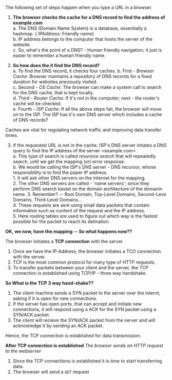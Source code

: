 The following set of steps happen when you type a URL in a browser.

1. **The browser checks the cache for a DNS record to find the address of example.com**       
    a. The DNS (Domain Name System) is a database, essentially a hashmap. { IPAddress: Friendly name}      
    b. IP address belongs to the computer that hosts the server of the website.      
    c. So, what's the point of a DNS? - Human friendly navigation; it just is easier to remember a human friendly name.      
    
 2. **So how does the it find the DNS record?**       
    a. To find the DNS record, it checks four caches.
    b. First - *Browser Cache*: Browser maintains a repository of DNS records for a fixed duration for websites previously visited.      
    c. Second - *OS Cache*: The browser can make a system call to search for the DNS cache, that is kept locally.            
    d. Third - *Router Cache*: If it's not in the computer; next - the router's cache will be checked.          
    e. Fourth - *ISP Cache*: If all the above steps fail, the browser will move on to the ISP. The ISP has it's own DNS server which
       includes a cache of DNS records?      
       
Caches are vital for regulating network traffic and improving data transfer times.       

3. If the requested URL is not in the cache, ISP's DNS server intiates a DNS query to find the IP address of the server <example.com>   
    a. This type of search is called *resursive search* that will repeatedly search, until we get the mapping (or) error response.     
    b. We would be calling the ISP's DNS server - DNS recursor, whose responsibility is to find the poper IP address.     
        1. It will ask other DNS servers on the internet for the mapping.     
        2. The other DNS servers are called - 'name servers'; since they perform DNS search based on the domain architecture of the domanin name.
        3. Remember? -- Root Domain, Top-Level Domains, Second-Leve Domains, Third-Level Domains...              
        4. These requests are sent using small data packets that contain information such as content of the request and the IP address.   
        5. Here routing tables are used to figure out which way is the fastest possible for the packet to reach its detination.    
        
**OK, we now, have the mapping -- So what happens now??**     

The browser initiates a **TCP connection** with the server.

1. Once we have the IP-Address, the browser initiates a TCO connection with the server.    
2. TCP is the most common protocol for many type of HTTP requests.    
3. To transfer packets between your client and the server, the TCP connection is established using TCP/IP - three way handshake.    


**So What is the TCP 3 way hand-shake??**
1. The client machine sends a SYN packet to the server over the internt, asking if it is open for new connections.   
2. If the server has open ports, that can accept and initiate new connections, it will respond using a ACK for the SYN packet using a SYN/ACK packet.      
3. The client will recieve the SYN/ACK packet from the server and will acknowledge it by sending an ACK packet.     

Hence, the TCP connection is established for data transmission.       

**After TCP connection is established**
*The browser sends an HTTP request to the webserver*

1. Since the TCP connections is established it is time to start transferring data.
2. The browser will send a `GET` request






